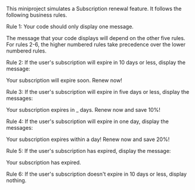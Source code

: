 This miniproject simulates a Subscription renewal feature. It follows the following business rules.

Rule 1: Your code should only display one message.

The message that your code displays will depend on the other five rules. For rules 2-6, the higher numbered rules take precedence over the lower numbered rules.

Rule 2: If the user's subscription will expire in 10 days or less, display the message:

Your subscription will expire soon. Renew now!

Rule 3: If the user's subscription will expire in five days or less, display the messages:

Your subscription expires in _ days.
Renew now and save 10%!

Rule 4: If the user's subscription will expire in one day, display the messages:

Your subscription expires within a day!
Renew now and save 20%!

Rule 5: If the user's subscription has expired, display the message:

Your subscription has expired.

Rule 6: If the user's subscription doesn't expire in 10 days or less, display nothing.
